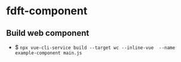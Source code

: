 # fdft-component

## Build web component

- $ ``npx vue-cli-service build --target wc --inline-vue  --name example-component main.js``
